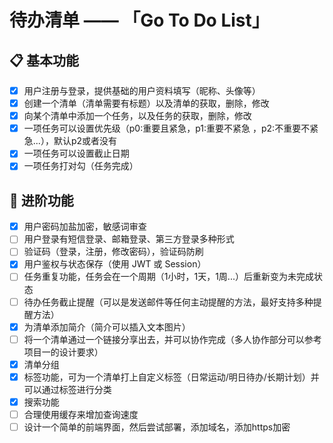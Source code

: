 # 待办清单 —— 「Go To Do List」

## 📋 基本功能

- [x] 用户注册与登录，提供基础的用户资料填写（昵称、头像等）
- [x] 创建一个清单（清单需要有标题）以及清单的获取，删除，修改
- [x] 向某个清单中添加一个任务，以及任务的获取，删除，修改
- [x] 一项任务可以设置优先级（p0:重要且紧急，p1:重要不紧急 ，p2:不重要不紧急...），默认p2或者没有
- [x] 一项任务可以设置截止日期
- [x] 一项任务打对勾（任务完成）

## 🚀 进阶功能


- [x] 用户密码加盐加密，敏感词审查
- [ ] 用户登录有短信登录、邮箱登录、第三方登录多种形式
- [ ] 验证码（登录，注册，修改密码），验证码防刷
- [x] 用户鉴权与状态保存（使用 JWT 或 Session）
- [ ] 任务重复功能，任务会在一个周期（1小时，1天，1周...）后重新变为未完成状态 
- [ ] 待办任务截止提醒（可以是发送邮件等任何主动提醒的方法，最好支持多种提醒方法）
- [x] 为清单添加简介（简介可以插入文本图片）
- [ ] 将一个清单通过一个链接分享出去，并可以协作完成（多人协作部分可以参考项目一的设计要求）
- [x] 清单分组
- [x] 标签功能，可为一个清单打上自定义标签（日常运动/明日待办/长期计划）并可以通过标签进行分类
- [x] 搜索功能
- [ ] 合理使用缓存来增加查询速度
- [ ] 设计一个简单的前端界面，然后尝试部署，添加域名，添加https加密
